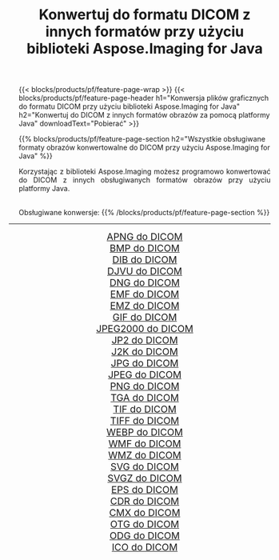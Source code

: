 ﻿---
title: Konwertuj do formatu DICOM z innych formatów przy użyciu biblioteki Aspose.Imaging for Java 
weight: 3920
url: /pl/java/conversion/to/dicom/ 
lang: pl
langdirlevel: 2
locales: zh-hans,ja,it,ru,de,es,fr,nl,id,lt,pl,pt,vi,tr,ko,zh-hant,ar,hi,th,sv,cs,uk,he
description: Za pomocą Aspose.Imaging możesz konwertować do DICOM z innych formatów przy użyciu Javy
---

{{< blocks/products/pf/feature-page-wrap >}}
{{< blocks/products/pf/feature-page-header h1="Konwersja plików graficznych do formatu DICOM przy użyciu biblioteki Aspose.Imaging for Java" h2="Konwertuj do DICOM z innych formatów obrazów za pomocą platformy Java" downloadText="Pobierać" >}}


{{% blocks/products/pf/feature-page-section  h2="Wszystkie obsługiwane formaty obrazów konwertowalne do DICOM przy użyciu Aspose.Imaging for Java" %}}
<p align=justify>Korzystając z biblioteki Aspose.Imaging możesz programowo konwertować do DICOM z innych obsługiwanych formatów obrazów przy użyciu platformy Java.</p>
<br/>
Obsługiwane konwersje:
{{% /blocks/products/pf/feature-page-section %}}
<div class="container-fluid productfamilypage bg-gray">
    <div class="convertypes bg-gray agp-content section">
        <div class="container">
		<hr style="margin-left:-20px;"/>
		<div class="row other-converters" style="gap: 10px;font-size: 19px;text-align:center;">
		    <div class='col-md-2 other-converter remove-lp remove-rp'><a href="/imaging/pl/java/conversion/apng-to-dicom/" style="padding:15px;">APNG do DICOM</a></div>
<div class='col-md-2 other-converter remove-lp remove-rp'><a href="/imaging/pl/java/conversion/bmp-to-dicom/" style="padding:15px;">BMP do DICOM</a></div>
<div class='col-md-2 other-converter remove-lp remove-rp'><a href="/imaging/pl/java/conversion/dib-to-dicom/" style="padding:15px;">DIB do DICOM</a></div>
<div class='col-md-2 other-converter remove-lp remove-rp'><a href="/imaging/pl/java/conversion/djvu-to-dicom/" style="padding:15px;">DJVU do DICOM</a></div>
<div class='col-md-2 other-converter remove-lp remove-rp'><a href="/imaging/pl/java/conversion/dng-to-dicom/" style="padding:15px;">DNG do DICOM</a></div>
<div class='col-md-2 other-converter remove-lp remove-rp'><a href="/imaging/pl/java/conversion/emf-to-dicom/" style="padding:15px;">EMF do DICOM</a></div>
<div class='col-md-2 other-converter remove-lp remove-rp'><a href="/imaging/pl/java/conversion/emz-to-dicom/" style="padding:15px;">EMZ do DICOM</a></div>
<div class='col-md-2 other-converter remove-lp remove-rp'><a href="/imaging/pl/java/conversion/gif-to-dicom/" style="padding:15px;">GIF do DICOM</a></div>
<div class='col-md-2 other-converter remove-lp remove-rp'><a href="/imaging/pl/java/conversion/jpeg2000-to-dicom/" style="padding:15px;">JPEG2000 do DICOM</a></div>
<div class='col-md-2 other-converter remove-lp remove-rp'><a href="/imaging/pl/java/conversion/jp2-to-dicom/" style="padding:15px;">JP2 do DICOM</a></div>
<div class='col-md-2 other-converter remove-lp remove-rp'><a href="/imaging/pl/java/conversion/j2k-to-dicom/" style="padding:15px;">J2K do DICOM</a></div>
<div class='col-md-2 other-converter remove-lp remove-rp'><a href="/imaging/pl/java/conversion/jpg-to-dicom/" style="padding:15px;">JPG do DICOM</a></div>
<div class='col-md-2 other-converter remove-lp remove-rp'><a href="/imaging/pl/java/conversion/jpeg-to-dicom/" style="padding:15px;">JPEG do DICOM</a></div>
<div class='col-md-2 other-converter remove-lp remove-rp'><a href="/imaging/pl/java/conversion/png-to-dicom/" style="padding:15px;">PNG do DICOM</a></div>
<div class='col-md-2 other-converter remove-lp remove-rp'><a href="/imaging/pl/java/conversion/tga-to-dicom/" style="padding:15px;">TGA do DICOM</a></div>
<div class='col-md-2 other-converter remove-lp remove-rp'><a href="/imaging/pl/java/conversion/tif-to-dicom/" style="padding:15px;">TIF do DICOM</a></div>
<div class='col-md-2 other-converter remove-lp remove-rp'><a href="/imaging/pl/java/conversion/tiff-to-dicom/" style="padding:15px;">TIFF do DICOM</a></div>
<div class='col-md-2 other-converter remove-lp remove-rp'><a href="/imaging/pl/java/conversion/webp-to-dicom/" style="padding:15px;">WEBP do DICOM</a></div>
<div class='col-md-2 other-converter remove-lp remove-rp'><a href="/imaging/pl/java/conversion/wmf-to-dicom/" style="padding:15px;">WMF do DICOM</a></div>
<div class='col-md-2 other-converter remove-lp remove-rp'><a href="/imaging/pl/java/conversion/wmz-to-dicom/" style="padding:15px;">WMZ do DICOM</a></div>
<div class='col-md-2 other-converter remove-lp remove-rp'><a href="/imaging/pl/java/conversion/svg-to-dicom/" style="padding:15px;">SVG do DICOM</a></div>
<div class='col-md-2 other-converter remove-lp remove-rp'><a href="/imaging/pl/java/conversion/svgz-to-dicom/" style="padding:15px;">SVGZ do DICOM</a></div>
<div class='col-md-2 other-converter remove-lp remove-rp'><a href="/imaging/pl/java/conversion/eps-to-dicom/" style="padding:15px;">EPS do DICOM</a></div>
<div class='col-md-2 other-converter remove-lp remove-rp'><a href="/imaging/pl/java/conversion/cdr-to-dicom/" style="padding:15px;">CDR do DICOM</a></div>
<div class='col-md-2 other-converter remove-lp remove-rp'><a href="/imaging/pl/java/conversion/cmx-to-dicom/" style="padding:15px;">CMX do DICOM</a></div>
<div class='col-md-2 other-converter remove-lp remove-rp'><a href="/imaging/pl/java/conversion/otg-to-dicom/" style="padding:15px;">OTG do DICOM</a></div>
<div class='col-md-2 other-converter remove-lp remove-rp'><a href="/imaging/pl/java/conversion/odg-to-dicom/" style="padding:15px;">ODG do DICOM</a></div>
<div class='col-md-2 other-converter remove-lp remove-rp'><a href="/imaging/pl/java/conversion/ico-to-dicom/" style="padding:15px;">ICO do DICOM</a></div>
                </div>
        </div>
    </div>
</div>
<br/>


